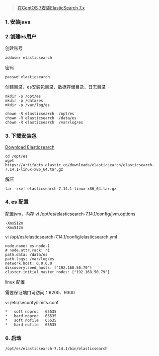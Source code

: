 > [在CentOS 7安装ElasticSearch 7.x](https://cloud.tencent.com/developer/article/1625296)

### 1. 安装java

### 2.创建es用户

创建账号
```
adduser elasticsearch
```

密码
```
passwd elasticsearch
```

创建目录，es安装包目录、数据存储目录、日志目录
```
mkdir -p /opt/es
mkdir -p /data/es
mkdir -p /var/log/es

chown -R elasticsearch  /opt/es
chown -R elasticsearch  /data/es
chown -R elasticsearch  /var/log/es
```


### 3. 下载安装包    
[Download Elasticsearch](https://www.elastic.co/cn/downloads/elasticsearch)


```
cd /opt/es
wget https://artifacts.elastic.co/downloads/elasticsearch/elasticsearch-7.14.1-linux-x86_64.tar.gz
```

解压
```
tar -zxvf elasticsearch-7.14.1-linux-x86_64.tar.gz
```

### 4. es 配置

配置jvm，内存
vi /opt/es/elasticsearch-7.14.1/config/jvm.options
```
-Xms512m
-Xmx512m
```

vi /opt/es/elasticsearch-7.14.1/config/elasticsearch.yml
```
node.name: es-node-1
# node.attr.rack: r1
path.data: /data/es
path.logs: /var/log/es
network.host: 0.0.0.0
discovery.seed_hosts: ["192.168.50.79"]
cluster.initial_master_nodes: ["192.168.50.79"]
```

linux 配置

需要保证端口可访问：9200、9300

vi /etc/security/limits.conf
```
*   soft noproc   65535  
*   hard noproc   65535  
*   soft nofile   65535  
*   hard nofile   65535
```


### 6. 启动
```
/opt/es/elasticsearch-7.14.1/bin/elasticsearch
```
   